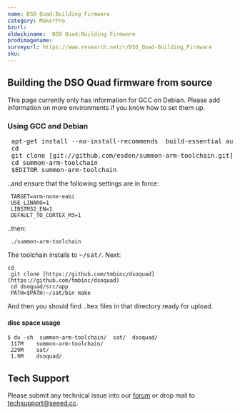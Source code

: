 ```yaml
---
name: DSO Quad:Building Firmware
category: MakerPro
bzurl:
oldwikiname:  DSO Quad:Building Firmware
prodimagename:
surveyurl: https://www.research.net/r/DSO_Quad-Building_Firmware
sku:
---
```


##   Building the DSO Quad firmware from source

This page currently only has information for GCC on Debian.  Please add information on more environments if you know how to set them up.

###   Using GCC and Debian

<pre> apt-get install --no-install-recommends  build-essential autoconf flex bison texinfo libncurses5-dev libgmp3-dev libmpfr-dev libmpc-dev libftdi-dev
 cd
 git clone [git://github.com/esden/summon-arm-toolchain.git](git://github.com/esden/summon-arm-toolchain.git)
 cd summon-arm-toolchain
 $EDITOR summon-arm-toolchain
</pre>

..and ensure that the following settings are in force:
```
 TARGET=arm-none-eabi
 USE_LINARO=1
 LIBSTM32_EN=1
 DEFAULT_TO_CORTEX_M3=1
```

..then:
```
 ./summon-arm-toolchain
```

The toolchain installs to <tt>~/sat/</tt>. Next:
```
cd
 git clone [https://github.com/tmbinc/dsoquad](https://github.com/tmbinc/dsoquad)
 cd dsoquad/src/app
 PATH=$PATH:~/sat/bin make
```

And then you should find <tt>.hex</tt> files in that directory ready for upload.

####   disc space usage
```
$ du -sh  summon-arm-toolchain/  sat/  dsoquad/
 117M    summon-arm-toolchain/
 229M    sat/
 1.9M    dsoquad/
```

## Tech Support
Please submit any technical issue into our [forum](http://forum.seeedstudio.com/) or drop mail to techsupport@seeed.cc. 